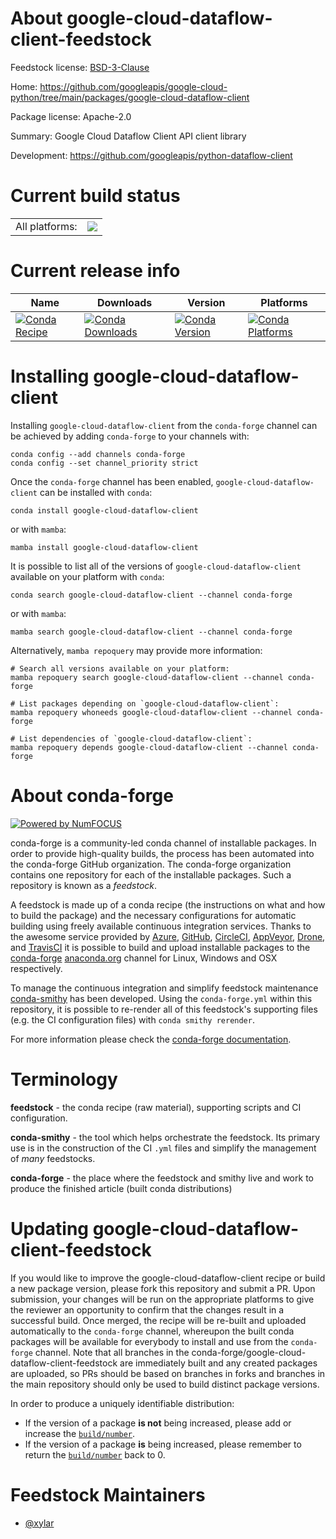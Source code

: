 About google-cloud-dataflow-client-feedstock
============================================

Feedstock license: [BSD-3-Clause](https://github.com/conda-forge/google-cloud-dataflow-client-feedstock/blob/main/LICENSE.txt)

Home: https://github.com/googleapis/google-cloud-python/tree/main/packages/google-cloud-dataflow-client

Package license: Apache-2.0

Summary: Google Cloud Dataflow Client API client library

Development: https://github.com/googleapis/python-dataflow-client

Current build status
====================


<table><tr><td>All platforms:</td>
    <td>
      <a href="https://dev.azure.com/conda-forge/feedstock-builds/_build/latest?definitionId=18693&branchName=main">
        <img src="https://dev.azure.com/conda-forge/feedstock-builds/_apis/build/status/google-cloud-dataflow-client-feedstock?branchName=main">
      </a>
    </td>
  </tr>
</table>

Current release info
====================

| Name | Downloads | Version | Platforms |
| --- | --- | --- | --- |
| [![Conda Recipe](https://img.shields.io/badge/recipe-google--cloud--dataflow--client-green.svg)](https://anaconda.org/conda-forge/google-cloud-dataflow-client) | [![Conda Downloads](https://img.shields.io/conda/dn/conda-forge/google-cloud-dataflow-client.svg)](https://anaconda.org/conda-forge/google-cloud-dataflow-client) | [![Conda Version](https://img.shields.io/conda/vn/conda-forge/google-cloud-dataflow-client.svg)](https://anaconda.org/conda-forge/google-cloud-dataflow-client) | [![Conda Platforms](https://img.shields.io/conda/pn/conda-forge/google-cloud-dataflow-client.svg)](https://anaconda.org/conda-forge/google-cloud-dataflow-client) |

Installing google-cloud-dataflow-client
=======================================

Installing `google-cloud-dataflow-client` from the `conda-forge` channel can be achieved by adding `conda-forge` to your channels with:

```
conda config --add channels conda-forge
conda config --set channel_priority strict
```

Once the `conda-forge` channel has been enabled, `google-cloud-dataflow-client` can be installed with `conda`:

```
conda install google-cloud-dataflow-client
```

or with `mamba`:

```
mamba install google-cloud-dataflow-client
```

It is possible to list all of the versions of `google-cloud-dataflow-client` available on your platform with `conda`:

```
conda search google-cloud-dataflow-client --channel conda-forge
```

or with `mamba`:

```
mamba search google-cloud-dataflow-client --channel conda-forge
```

Alternatively, `mamba repoquery` may provide more information:

```
# Search all versions available on your platform:
mamba repoquery search google-cloud-dataflow-client --channel conda-forge

# List packages depending on `google-cloud-dataflow-client`:
mamba repoquery whoneeds google-cloud-dataflow-client --channel conda-forge

# List dependencies of `google-cloud-dataflow-client`:
mamba repoquery depends google-cloud-dataflow-client --channel conda-forge
```


About conda-forge
=================

[![Powered by
NumFOCUS](https://img.shields.io/badge/powered%20by-NumFOCUS-orange.svg?style=flat&colorA=E1523D&colorB=007D8A)](https://numfocus.org)

conda-forge is a community-led conda channel of installable packages.
In order to provide high-quality builds, the process has been automated into the
conda-forge GitHub organization. The conda-forge organization contains one repository
for each of the installable packages. Such a repository is known as a *feedstock*.

A feedstock is made up of a conda recipe (the instructions on what and how to build
the package) and the necessary configurations for automatic building using freely
available continuous integration services. Thanks to the awesome service provided by
[Azure](https://azure.microsoft.com/en-us/services/devops/), [GitHub](https://github.com/),
[CircleCI](https://circleci.com/), [AppVeyor](https://www.appveyor.com/),
[Drone](https://cloud.drone.io/welcome), and [TravisCI](https://travis-ci.com/)
it is possible to build and upload installable packages to the
[conda-forge](https://anaconda.org/conda-forge) [anaconda.org](https://anaconda.org/)
channel for Linux, Windows and OSX respectively.

To manage the continuous integration and simplify feedstock maintenance
[conda-smithy](https://github.com/conda-forge/conda-smithy) has been developed.
Using the ``conda-forge.yml`` within this repository, it is possible to re-render all of
this feedstock's supporting files (e.g. the CI configuration files) with ``conda smithy rerender``.

For more information please check the [conda-forge documentation](https://conda-forge.org/docs/).

Terminology
===========

**feedstock** - the conda recipe (raw material), supporting scripts and CI configuration.

**conda-smithy** - the tool which helps orchestrate the feedstock.
                   Its primary use is in the construction of the CI ``.yml`` files
                   and simplify the management of *many* feedstocks.

**conda-forge** - the place where the feedstock and smithy live and work to
                  produce the finished article (built conda distributions)


Updating google-cloud-dataflow-client-feedstock
===============================================

If you would like to improve the google-cloud-dataflow-client recipe or build a new
package version, please fork this repository and submit a PR. Upon submission,
your changes will be run on the appropriate platforms to give the reviewer an
opportunity to confirm that the changes result in a successful build. Once
merged, the recipe will be re-built and uploaded automatically to the
`conda-forge` channel, whereupon the built conda packages will be available for
everybody to install and use from the `conda-forge` channel.
Note that all branches in the conda-forge/google-cloud-dataflow-client-feedstock are
immediately built and any created packages are uploaded, so PRs should be based
on branches in forks and branches in the main repository should only be used to
build distinct package versions.

In order to produce a uniquely identifiable distribution:
 * If the version of a package **is not** being increased, please add or increase
   the [``build/number``](https://docs.conda.io/projects/conda-build/en/latest/resources/define-metadata.html#build-number-and-string).
 * If the version of a package **is** being increased, please remember to return
   the [``build/number``](https://docs.conda.io/projects/conda-build/en/latest/resources/define-metadata.html#build-number-and-string)
   back to 0.

Feedstock Maintainers
=====================

* [@xylar](https://github.com/xylar/)

